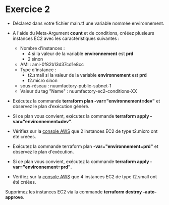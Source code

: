 # Exercice 2

- Déclarez dans votre fichier main.tf une variable nommée environnement.

- A l'aide du Meta-Argument **count** et de conditions, crééez plusieurs instances EC2 avec les caractéristiques suivantes :
    - Nombre d'instances :
        - 4 si la valeur de la variable **environnement** est **prd**
        - 2 sinon
    - AMI : ami-0f82b13d37cd1e8cc
    - Type d'instance : 
        - t2.small si la valeur de la variable **environnement** est **prd**
        - t2.micro sinon
    - sous-réseau : nuumfactory-public-subnet-1
    - Valeur du tag "Name" : nuumfactory-ec2-conditions-XX

- Exécutez la commande **terraform plan -var="environnement=dev"** et observez le plan d’exécution généré.

- Si ce plan vous convient, exécutez la commande **terraform apply -var="environnement=dev"**.

- Vérifiez sur la [console AWS](https://689995499512.signin.aws.amazon.com/console) que 2 instances EC2 de type t2.micro ont été créées.

- Exécutez la commande terraform plan **-var="environnement=prd"** et observez le plan d'exécution.

- Si ce plan vous convient, exécutez la commande **terraform apply -var="environnement=prd"**.

- Vérifiez sur la [console AWS](https://689995499512.signin.aws.amazon.com/console) que 4 instances EC2 de type t2.small ont été créées.

Supprimez les instances EC2 via la commande **terraform destroy -auto-approve**.